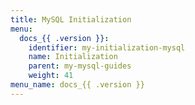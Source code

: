 ```yaml
---
title: MySQL Initialization
menu:
  docs_{{ .version }}:
    identifier: my-initialization-mysql
    name: Initialization
    parent: my-mysql-guides
    weight: 41
menu_name: docs_{{ .version }}
---
```

